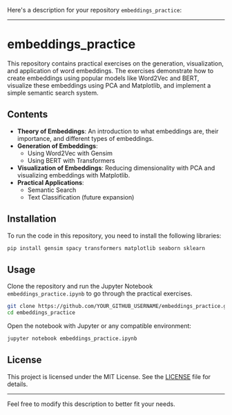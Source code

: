 Here's a description for your repository `embeddings_practice`:

---

# embeddings_practice

This repository contains practical exercises on the generation, visualization, and application of word embeddings. The exercises demonstrate how to create embeddings using popular models like Word2Vec and BERT, visualize these embeddings using PCA and Matplotlib, and implement a simple semantic search system.

## Contents

- **Theory of Embeddings**: An introduction to what embeddings are, their importance, and different types of embeddings.
- **Generation of Embeddings**:
  - Using Word2Vec with Gensim
  - Using BERT with Transformers
- **Visualization of Embeddings**: Reducing dimensionality with PCA and visualizing embeddings with Matplotlib.
- **Practical Applications**:
  - Semantic Search
  - Text Classification (future expansion)

## Installation

To run the code in this repository, you need to install the following libraries:

```sh
pip install gensim spacy transformers matplotlib seaborn sklearn
```

## Usage

Clone the repository and run the Jupyter Notebook `embeddings_practice.ipynb` to go through the practical exercises.

```sh
git clone https://github.com/YOUR_GITHUB_USERNAME/embeddings_practice.git
cd embeddings_practice
```

Open the notebook with Jupyter or any compatible environment:

```sh
jupyter notebook embeddings_practice.ipynb
```

## License

This project is licensed under the MIT License. See the [LICENSE](LICENSE) file for details.

---

Feel free to modify this description to better fit your needs.
